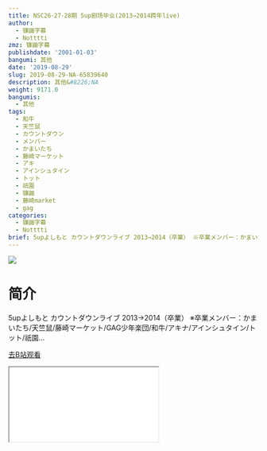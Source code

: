 ```yaml
---
title: NSC26･27･28期 5up剧场毕业(2013→2014跨年live)
author:
  - 镰鼬字幕
  - Notttti
zmz: 镰鼬字幕
publishdate: '2001-01-03'
bangumi: 其他
date: '2019-08-29'
slug: 2019-08-29-NA-65839640
description: 其他&#8226;NA
weight: 9171.0
bangumis:
  - 其他
tags:
  - 和牛
  - 天竺鼠
  - カウントダウン
  - メンバー
  - かまいたち
  - 藤崎マーケット
  - アキ
  - アインシュタイン
  - トット
  - 祇園
  - 镰鼬
  - 藤崎market
  - gag
categories:
  - 镰鼬字幕
  - Notttti
brief: 5upよしもと カウントダウンライブ 2013→2014（卒業） ※卒業メンバー：かまいたち/天竺鼠/藤崎マーケット/GAG少年楽団/和牛/アキナ/アインシュタイン/トット/祇園...
---
```

![](https://raw.githubusercontent.com/tcgriffith/owaraisite/master/static/tmpimg/fa6abe2ad1bd1c47f9e39c403ce690bb496914cd.jpg.480.jpg)
# 简介  
5upよしもと カウントダウンライブ 2013→2014（卒業）
※卒業メンバー：かまいたち/天竺鼠/藤崎マーケット/GAG少年楽団/和牛/アキナ/アインシュタイン/トット/祇園...  

[去B站观看](https://www.bilibili.com/video/av65839640/)
<div class ="resp-container"><iframe class="testiframe" src="//player.bilibili.com/player.html?aid=65839640"", scrolling="no", allowfullscreen="true" > </iframe></div> 
